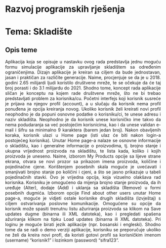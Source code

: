 # Razvoj programskih rješenja
# Tema: Skladište

## Opis teme
<div style="text-align: justify ">Aplikacija koja se opisuje u nastavku ovog rada predstavlja jednu moguću formu simulacije aplikacije za upravljanje skladištem sa određenim ograničenjima. Dizajn aplikacije je kreiran sa
ciljem da bude jednostavan, jasan i praktičan za različite generacije. Naime, procjenjuje se da je u 2018. godini 2.65 milijardi ljudi koristilo društvene mreže, te se očekuje da će taj broj porasti i
do 3.1 milijardu do 2021. Shodno tome, koncept rada aplikacije sličan je konceptu na kojem rade društvene mreže, što ne bi trebao predstavljati problem za korisnika/cu.
Početni interfejs koji korisnik susreće je prijava na njegov profil (account), a u slučaju da korisnik nema profil ponuđena je opcija kreiranja novog. Ukoliko korisnik želi kreirati novi profil
neophodno je da popuni osnovne podatke o korisniku/ci, te unese adresu i naziv skladišta. Neophodno je da korisnik unese korisničko ime takvo da nema podudaranja sa već postojećim
korisnicima, kao i da unese validan e-mail i šifru sa minimalno 9 karaktera (barem jedan broj). Nakon obavljenih koraka, korisnik ulazi u Home page (isti ulaz će biti nakon login-a postojećeg
korisnika). Unutar Home page-a nalaze se osnovne informacije o skladištu, kao i generalne informacije o proizvodima, tj. brojno stanje i ukupna vrijednost proizvoda na skladištu, te lista
kada, koliko i kojih proizvoda je uneseno. Naime, izborom My Products opcije sa lijeve strane ekrana, otvara se novi prozor sa prikazom imena proizvoda, količine i pojedinačne cjene.
Korištenjem posebnih skala moguće je uvećavati i smanjivati brojno stanje po količini i cjeni, a što se jasno prikazuje u tabeli pojedinačnih stavki. Ovo je vrijedna opcija, koja vizuelno olakšava rad
korisnika. Korisniku je omogućeno da mijenja brojno stanje proizvoda, da ih uređuje (Alter), dodaje (Add) i uklanja sa skladišta (Remove) u formi posebnih dugmića.
Izborom opcije Find about other users unutar Home page-a, moguće je vidjeti ostale korisnike drugih skladišta (izvještaj) s ciljem ostvarivanja poslovne komunikacije. Omogućene su opcije da
korisnik može spasiti trenutnu listu ažuriranja proizvoda sa klikom na Save updates dugme (binarna ili XML datoteka), kao i pregledati spašena ažuriranja klikom na tipku Load updates
(binarna ili XML datoteka).
Pri loginu je moguće birati jezik aplikacije (npr. bosanski i engleski). Shodno tome da se radi o demo verziji aplikacije, korisniku se preporučuje ukoliko ne želi da kreira novi profl, da koristi
gotovi profil sa korisničkim imenom (username) “korisnik1” i lozinkom (password) “sifra123”. </div>
